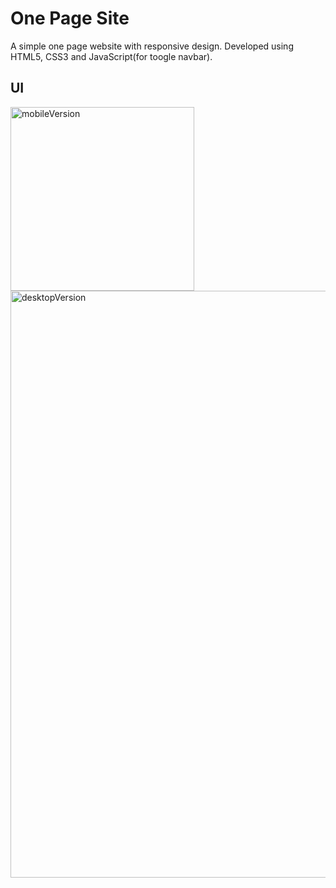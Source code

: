 # One Page Site

A simple one page website with responsive design. 
Developed using HTML5, CSS3 and JavaScript(for toogle navbar).

## UI
<img width="294" alt="mobileVersion" src="https://user-images.githubusercontent.com/50706289/58581215-aac03680-8257-11e9-8ea2-2ba91f0968da.png">
<img width="939" alt="desktopVersion" src="https://user-images.githubusercontent.com/50706289/58581364-0db1cd80-8258-11e9-90b4-2eb19d69ea61.png">


